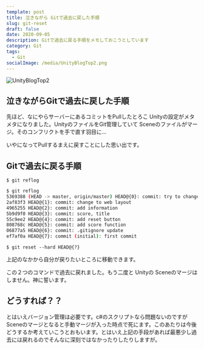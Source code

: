 ```yaml
---
template: post
title: 泣きながら Gitで過去に戻した手順
slug: git-reset
draft: false
date: 2020-09-05
description: Gitで過去に戻る手順をメモしておこうとしています
category: Git
tags:
  - Git
socialImage: /media/UnityBlogTop2.png
---
```


![UnityBlogTop2](/media/UnityBlogTop2.png)

## 泣きながらGitで過去に戻した手順

先ほど、なにやらサーバーにあるコミットをPullしたとろこ Unityの設定がメタメタになりました。UnityのファイルをGit管理していて Sceneのファイルがマージ。そのコンフリクトを手で直す羽目に... 

いやになってPullするまえに戻すことにした思い出です。



## Gitで過去に戻る手順



```$ git reflog```

```bash
$ git reflog
5369388 (HEAD -> master, origin/master) HEAD@{0}: commit: try to change layer
2af83f3 HEAD@{1}: commit: change to web layout
4965255 HEAD@{2}: commit: add information
5b9d9f0 HEAD@{3}: commit: score, title
55c9ee2 HEAD@{4}: commit: add reset button
808768c HEAD@{5}: commit: add score function
06877a5 HEAD@{6}: commit: .gitignore update
ef7af0a HEAD@{7}: commit (initial): first commit
```

```$ git reset --hard HEAD@{?}``` 

上記のなかから自分が戻りたいところに移動できます。



この２つのコマンドで過去に戻れました。もう二度と Unityの Sceneのマージはしません。神に誓います。



## どうすれば？？

とはいえバージョン管理は必要です。c#のスクリプトなら問題ないのですが Sceneのマージとなると手動マージが入った時点で死にます。このあたりは今後どうするか考えていこうとおもいます。とはいえ上記の手段があれば最悪少し過去には戻れるのでそんなに深刻ではなかったりしたりしますが。





